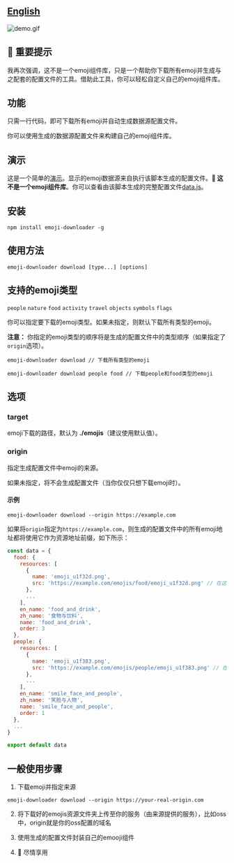 ## [English](https://github.com/weirui88888/emoji-downloader/blob/main/EN-README.md)

![demo.gif](https://emoji-downloader.newarray.vip/demo.gif)

## :rotating_light: 重要提示

我再次强调，这不是一个emoji组件库，只是一个帮助你下载所有emoji并生成与之配套的配置文件的工具。借助此工具，你可以轻松自定义自己的emoji组件库。

## 功能

只需一行代码，即可下载所有emoji并自动生成数据源配置文件。

你可以使用生成的数据源配置文件来构建自己的emoji组件库。

## 演示

这是一个简单的[演示](https://emoji-downloader.newarray.vip)。显示的emoji数据源来自执行该脚本生成的配置文件。**:pushpin: 这不是一个emoji组件库**。你可以查看由该脚本生成的完整配置文件[data.js](./emojis/data.js)。

## 安装

```shell
npm install emoji-downloader -g
```

## 使用方法

```shell
emoji-downloader download [type...] [options]
```

## 支持的emoji类型

`people` `nature` `food` `activity` `travel` `objects` `symbols` `flags`

你可以指定要下载的emoji类型。如果未指定，则默认下载所有类型的emoji。

**注意：** 你指定的emoji类型的顺序将是生成的配置文件中的类型顺序（如果指定了`origin`选项）。

```shell
emoji-downloader download // 下载所有类型的emoji
```

```shell
emoji-downloader download people food // 下载people和food类型的emoji
```

## 选项

### target

emoji下载的路径，默认为 **./emojis**（建议使用默认值）。

### origin

指定生成配置文件中emoji的来源。

如果未指定，将不会生成配置文件（当你仅仅只想下载emoji时）。

#### 示例

```shell
emoji-downloader download --origin https://example.com
```

如果将`origin`指定为`https://example.com`，则生成的配置文件中的所有emoji地址都将使用它作为资源地址前缀，如下所示：

```javascript
const data = {
  food: {
    resources: [
      {
        name: 'emoji_u1f32d.png',
        src: 'https://example.com/emojis/food/emoji_u1f32d.png' // 在这里查看
      },
      ...
    ],
    en_name: 'food_and_drink',
    zh_name: '食物与饮料',
    name: 'food_and_drink',
    order: 3
  },
  people: {
    resources: [
      {
        name: 'emoji_u1f383.png',
        src: 'https://example.com/emojis/people/emoji_u1f383.png' // 在这里查看
      },
      ...
    ],
    en_name: 'smile_face_and_people',
    zh_name: '笑脸与人物',
    name: 'smile_face_and_people',
    order: 1
  },
  ...
}

export default data
```

## 一般使用步骤

1. 下载emoji并指定来源

```shell
emoji-downloader download --origin https://your-real-origin.com
```

2. 将下载好的emojis资源文件夹上传至你的服务（由来源提供的服务），比如oss中，origin就是你的oss配置的域名

3. 使用生成的配置文件封装自己的emooji组件

4. :tada: 尽情享用
